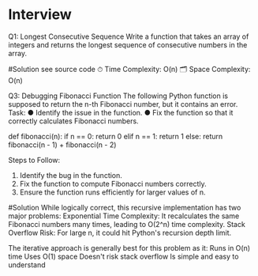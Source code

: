 # Interview

Q1: Longest Consecutive Sequence
Write a function that takes an array of integers and returns the longest sequence of consecutive
numbers in the array.

#Solution
see source code
⏱ Time Complexity: O(n)
🗂 Space Complexity: O(n)





Q3: Debugging Fibonacci Function
The following Python function is supposed to return the n-th Fibonacci number, but it contains
an error.
Task:
● Identify the issue in the function.
● Fix the function so that it correctly calculates Fibonacci numbers.

def fibonacci(n):
if n == 0:
return 0
elif n == 1:
return 1
else:
return fibonacci(n - 1) + fibonacci(n - 2)

Steps to Follow:
1. Identify the bug in the function.
2. Fix the function to compute Fibonacci numbers correctly.
3. Ensure the function runs efficiently for larger values of n.

#Solution
While logically correct, this recursive implementation has two major problems:
Exponential Time Complexity: It recalculates the same Fibonacci numbers many times, leading to O(2^n) time complexity.
Stack Overflow Risk: For large n, it could hit Python's recursion depth limit.

The iterative approach is generally best for this problem as it:
Runs in O(n) time
Uses O(1) space
Doesn't risk stack overflow
Is simple and easy to understand
